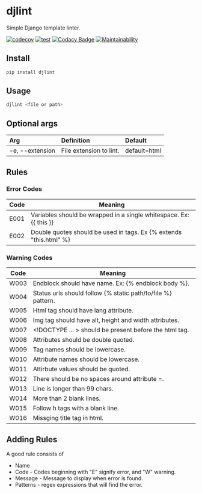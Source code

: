# djlint

Simple Django template linter.

[![codecov](https://codecov.io/gh/Riverside-Healthcare/djlint/branch/master/graph/badge.svg?token=eNTG721BAA)](https://codecov.io/gh/Riverside-Healthcare/djlint)
[![test](https://github.com/Riverside-Healthcare/djlint/actions/workflows/test.yml/badge.svg)](https://github.com/Riverside-Healthcare/djlint/actions/workflows/test.yml)
[![Codacy Badge](https://app.codacy.com/project/badge/Grade/dba6338b0e7a4de896b45b382574f369)](https://www.codacy.com/gh/Riverside-Healthcare/djlint/dashboard?utm_source=github.com&amp;utm_medium=referral&amp;utm_content=Riverside-Healthcare/djlint&amp;utm_campaign=Badge_Grade)
[![Maintainability](https://api.codeclimate.com/v1/badges/5febe4111a36c7e0d2ed/maintainability)](https://codeclimate.com/github/Riverside-Healthcare/djlint/maintainability)

## Install

```sh
pip install djlint
```
## Usage

```sh
djlint <file or path>
```
## Optional args

| Arg | Definition | Default |
|:----|:-----------|:--------|
-e, --extension | File extension to lint. | default=html

## Rules

### Error Codes

| Code | Meaning                                                            |
|------|--------------------------------------------------------------------|
| E001 | Variables should be wrapped in a single whitespace. Ex: {{ this }} |
| E002 | Double quotes should be used in tags. Ex {% extends "this.html" %} |

### Warning Codes

| Code | Meaning                                                      |
|------|--------------------------------------------------------------|
| W003 | Endblock should have name. Ex: {% endblock body %}.          |
| W004 | Status urls should follow {% static path/to/file %} pattern. |
| W005 | Html tag should have lang attribute. |
| W006 | Img tag should have alt, height and width attributes. |
| W007 | \<!DOCTYPE ... > should be present before the html tag. |
| W008 | Attributes should be double quoted. |
| W009 | Tag names should be lowercase. |
| W010 | Attribute names should be lowercase. |
| W011 | Attirbute values should be quoted. |
| W012 | There should be no spaces around attribute =. |
| W013 | Line is longer than 99 chars. |
| W014 | More than 2 blank lines. |
| W015 | Follow h tags with a blank line. |
| W016 | Missging title tag in html. |

## Adding Rules

A good rule consists of

  - Name
  - Code - Codes beginning with "E" signify error, and "W" warning.
  - Message - Message to display when error is found.
  - Patterns - regex expressions that will find the error.
